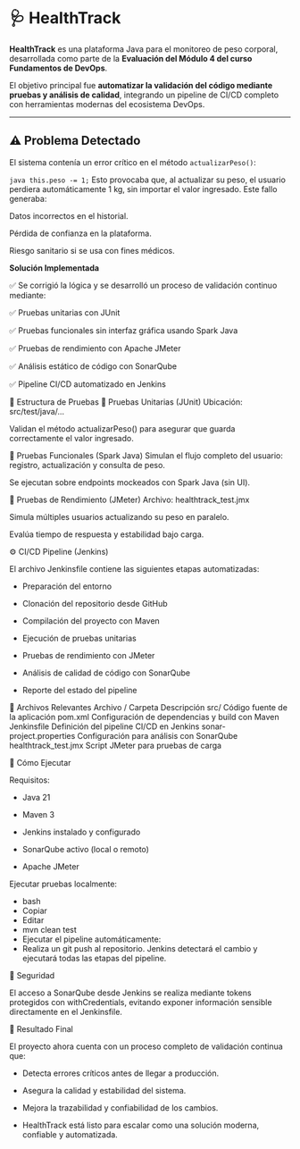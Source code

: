 # 🩺 HealthTrack

**HealthTrack** es una plataforma Java para el monitoreo de peso corporal, desarrollada como parte de la **Evaluación del Módulo 4 del curso Fundamentos de DevOps**.

El objetivo principal fue **automatizar la validación del código mediante pruebas y análisis de calidad**, integrando un pipeline de CI/CD completo con herramientas modernas del ecosistema DevOps.

---

## ⚠️ Problema Detectado

El sistema contenía un error crítico en el método `actualizarPeso()`:

```java this.peso -= 1;```
Esto provocaba que, al actualizar su peso, el usuario perdiera automáticamente 1 kg, sin importar el valor ingresado. Este fallo generaba:

Datos incorrectos en el historial.

Pérdida de confianza en la plataforma.

Riesgo sanitario si se usa con fines médicos.

**Solución Implementada**

✅ Se corrigió la lógica y se desarrolló un proceso de validación continuo mediante:

✅ Pruebas unitarias con JUnit

✅ Pruebas funcionales sin interfaz gráfica usando Spark Java

✅ Pruebas de rendimiento con Apache JMeter

✅ Análisis estático de código con SonarQube

✅ Pipeline CI/CD automatizado en Jenkins

🧪 Estructura de Pruebas
🔹 Pruebas Unitarias (JUnit)
Ubicación: src/test/java/...

Validan el método actualizarPeso() para asegurar que guarda correctamente el valor ingresado.

🔹 Pruebas Funcionales (Spark Java)
Simulan el flujo completo del usuario: registro, actualización y consulta de peso.

Se ejecutan sobre endpoints mockeados con Spark Java (sin UI).

🔹 Pruebas de Rendimiento (JMeter)
Archivo: healthtrack_test.jmx

Simula múltiples usuarios actualizando su peso en paralelo.

Evalúa tiempo de respuesta y estabilidad bajo carga.

⚙️ CI/CD Pipeline (Jenkins)

El archivo Jenkinsfile contiene las siguientes etapas automatizadas:

- Preparación del entorno

- Clonación del repositorio desde GitHub

- Compilación del proyecto con Maven

- Ejecución de pruebas unitarias

- Pruebas de rendimiento con JMeter

- Análisis de calidad de código con SonarQube

- Reporte del estado del pipeline

📁 Archivos Relevantes
Archivo / Carpeta	Descripción
src/	Código fuente de la aplicación
pom.xml	Configuración de dependencias y build con Maven
Jenkinsfile	Definición del pipeline CI/CD en Jenkins
sonar-project.properties	Configuración para análisis con SonarQube
healthtrack_test.jmx	Script JMeter para pruebas de carga

🚀 Cómo Ejecutar

Requisitos:

- Java 21

- Maven 3

- Jenkins instalado y configurado

- SonarQube activo (local o remoto)

- Apache JMeter

Ejecutar pruebas localmente:

- bash
- Copiar
- Editar
- mvn clean test
- Ejecutar el pipeline automáticamente:
- Realiza un git push al repositorio. Jenkins detectará el cambio y ejecutará todas las etapas del pipeline.

🔐 Seguridad

El acceso a SonarQube desde Jenkins se realiza mediante tokens protegidos con withCredentials, evitando exponer información sensible directamente en el Jenkinsfile.

📌 Resultado Final

El proyecto ahora cuenta con un proceso completo de validación continua que:

- Detecta errores críticos antes de llegar a producción.

- Asegura la calidad y estabilidad del sistema.

- Mejora la trazabilidad y confiabilidad de los cambios.

- HealthTrack está listo para escalar como una solución moderna, confiable y automatizada.





